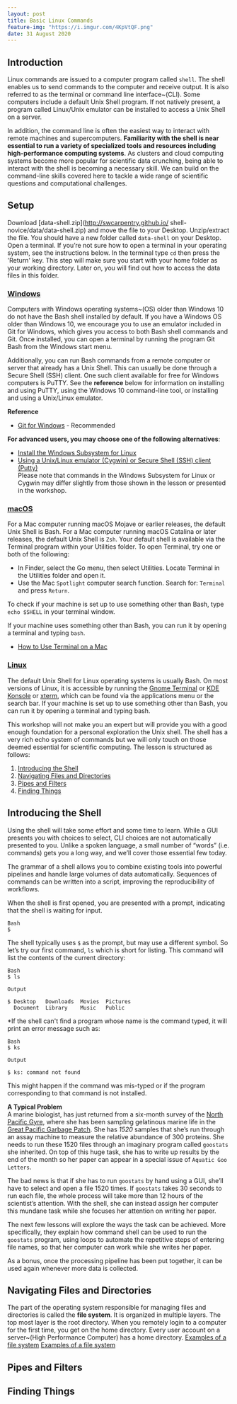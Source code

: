 ```yaml
---
layout: post
title: Basic Linux Commands
feature-img: "https://i.imgur.com/4KpVtQF.png"
date: 31 August 2020
---
```

## Introduction
Linux commands are issued to a computer program called
`shell`. The shell enables us to send commands to the
computer and receive output. It is also referred to as
the terminal or command line interface~(CLI). Some
computers include a default Unix Shell program. If not
natively present, a program called Linux/Unix emulator
can be installed to access a Unix Shell on a server.

In addition, the command line is often the easiest way to interact
with remote machines and supercomputers. **Familiarity with the shell
is near essential to run a variety of specialized tools and resources
including high-performance computing systems**. As clusters and cloud
computing systems become more popular for scientific data crunching,
being able to interact with the shell is becoming a necessary skill.
We can build on the command-line skills covered here to tackle a wide
range of scientific questions and computational challenges.


## Setup
Download [data-shell.zip](http://swcarpentry.github.io/
shell-novice/data/data-shell.zip) and move the file to
your Desktop. Unzip/extract the file. You should have a
new folder called `data-shell` on your Desktop.
Open a terminal. If you’re not sure how to open a
terminal in your operating system, see the instructions
below. In the terminal type `cd` then press the 'Return'
key. This step will make sure you start with your home
folder as your working directory. Later on, you will
find out how to access the data files in this folder.

### [Windows](#tab/windows)
Computers with Windows operating systems~(OS) older than
Windows 10 do not have the Bash shell installed by default.
If you have a Windows OS older than Windows 10, we encourage
you to use an emulator included in Git for Windows, which
gives you access to both Bash shell commands and Git. Once
installed, you can open a terminal by running the program Git
Bash from the Windows start menu.

Additionally, you can run Bash commands from a remote
computer or server that already has a Unix Shell. This
can usually be done through a Secure Shell (SSH) client.
One such client available for free for Windows computers
is PuTTY. See the **reference** below for information on
installing and using PuTTY, using the Windows 10 command-line
tool, or installing and using a Unix/Linux emulator.

**Reference**
  * [Git for Windows](https://gitforwindows.org/) - Recommended           

**For advanced users, you may choose one of the following alternatives**:                 
  * [Install the Windows Subsystem for Linux](https://docs.microsoft.com/en-us/windows/wsl/install-win10)
  * [Using a Unix/Linux emulator (Cygwin) or Secure Shell (SSH) client (Putty)](http://faculty.smu.edu/reynolds/unixtut/windows.html)      
Please note that commands in the Windows Subsystem for Linux or Cygwin may differ slightly from those shown in the lesson or presented in the workshop.

### [macOS](#tab/macOS)
For a Mac computer running macOS Mojave or earlier
releases, the default Unix Shell is Bash. For a Mac
computer running macOS Catalina or later releases,
the default Unix Shell is `Zsh`. Your default shell is
available via the Terminal program within your Utilities
folder. To open Terminal, try one or both of the following:
  * In Finder, select the Go menu, then select Utilities. Locate Terminal in the Utilities folder and open it.
  * Use the Mac `Spotlight` computer search function. Search for: `Terminal` and press `Return`.

To check if your machine is set up to use something other than Bash, type `echo $SHELL` in your terminal
window.
           
If your machine uses something other than Bash, you can run it by opening a terminal and typing
`bash`.

  * [How to Use Terminal on a Mac](http://www.macworld.co.uk/feature/mac-software/how-use-terminal-on-mac-3608274/)

### [Linux](#tab/Linux)
The default Unix Shell for Linux operating systems is
usually Bash. On most versions of Linux, it is accessible
by running the [Gnome Terminal](https://help.gnome.org/users/gnome-terminal/stable/)
or [KDE Konsole](https://konsole.kde.org/) or [xterm](https://en.wikipedia.org/wiki/Xterm),
which can be found via the applications menu or the
search bar. If your machine is set up to use something
other than Bash, you can run it by opening a terminal
and typing bash.        

This workshop will not make you an expert but will provide you with a good
enough foundation for a personal exploration the Unix shell. The shell has
a very rich echo system of commands but we will only touch on those deemed
essential for scientific computing. The lesson is structured as follows:

1. [Introducing the Shell](#TheShell)
2. [Navigating Files and Directories](#FilesDirectories)
3. [Pipes and Filters](#PipesFilters)
4. [Finding Things](#FindThings)

<a name="TheShell"></a>
## Introducing the Shell    
Using the shell will take some effort and some time to learn.
While a GUI presents you with choices to select, CLI choices
are not automatically presented to you. Unlike a spoken language,
a small number of “words” (i.e. commands) gets you a long way,
and we’ll cover those essential few today.

The grammar of a shell allows you to combine existing tools into
powerful pipelines and handle large volumes of data automatically.
Sequences of commands can be written into a script, improving the
reproducibility of workflows.

When the shell is first opened, you are presented with a prompt,
indicating that the shell is waiting for input.
```
Bash
$  
```
The shell typically uses `$` as the prompt, but may use a different symbol.
So let’s try our first command, `ls` which is short for listing. This command
will list the contents of the current directory:

```
Bash
$ ls  
```
```
Output

$ Desktop   Downloads  Movies  Pictures
  Document  Library    Music   Public   
```

*If the shell can't find a program whose name is the command typed, it will print an error message such as:
```
Bash
$ ks  
```
```
Output

$ ks: command not found
```
This might happen if the command was mis-typed or if the program corresponding to that command is not installed.

**A Typical Problem**        
A marine biologist, has just returned from a six-month survey of the [North Pacific Gyre](https://en.wikipedia.org/wiki/North_Pacific_Gyre), where she has been sampling gelatinous marine life in the [Great Pacific Garbage Patch](https://en.wikipedia.org/wiki/Great_Pacific_garbage_patch). She has *1520* samples that she’s run through an assay machine to
measure the relative abundance of 300 proteins. She needs to run these 1520 files through an imaginary program called
`goostats` she inherited. On top of this huge task, she has to write up results by the end of the month so her paper
can appear in a special issue of `Aquatic Goo Letters`.

The bad news is that if she has to run `goostats` by hand using a GUI, she’ll have to select and open a file 1520
times. If `goostats` takes 30 seconds to run each file, the whole process will take more than 12 hours of the
scientist’s attention. With the shell, she can instead assign her computer this mundane task while she focuses her
attention on writing her paper.

The next few lessons will explore the ways the task can be achieved. More specifically, they explain how command
shell can be used to run the `goostats` program, using loops to automate the repetitive steps of entering file names,
so that her computer can work while she writes her paper.

As a bonus, once the processing pipeline has been put together, it can be used again whenever more data is collected.


<a name="FilesDirectories"></a>
## Navigating Files and Directories
The part of the operating system responsible for managing files and directories is called the **file system**.
It is organized in multiple layers. The top most layer is the root directory. When you remotely login to a
computer for the first time, you get on the home directory. Every user account on a server~(High Performance Computer)
has a home directory.
[Examples of a file system](image/home-directories.svg)
[Examples of a file system](https://i.imgur.com/ICfSCCy.png)
<a name="PipesFilters"></a>
## Pipes and Filters

<a name="FindThings"></a>
## Finding Things